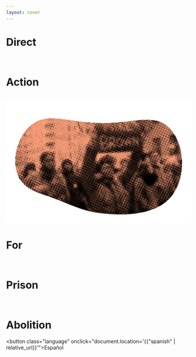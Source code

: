 ```yaml
---
layout: cover
---
```


<div class="title-background">
<h1 class="title direct">Direct</h1> <br> 
<h1 class="title action">Action</h1> <br> 
<img src="assets/images/cover.png" class="title-img" 
alt="A halftone, blob-shaped image in black and peach shows a pixelated photograph of a protest. One person holds a sign."/>
<h1 class="title for">For</h1> <br>
<h1 class="title prison">Prison</h1> <br> 
<h1 class="title abolition">Abolition</h1>

<button class="language" onclick="document.location='{{"spanish" | relative_url}}'">Español</button>
</div>